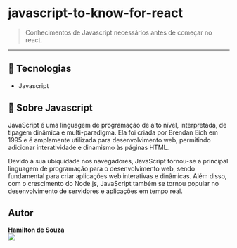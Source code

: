 # javascript-to-know-for-react

> Conhecimentos de Javascript necessários antes de começar no react.

<hr>

## 🧪 Tecnologias

- Javascript

## 🚀 Sobre Javascript

JavaScript é uma linguagem de programação de alto nível, interpretada, de tipagem dinâmica e multi-paradigma. Ela foi criada por Brendan Eich em 1995 e é amplamente utilizada para desenvolvimento web, permitindo adicionar interatividade e dinamismo às páginas HTML.

Devido à sua ubiquidade nos navegadores, JavaScript tornou-se a principal linguagem de programação para o desenvolvimento web, sendo fundamental para criar aplicações web interativas e dinâmicas. Além disso, com o crescimento do Node.js, JavaScript também se tornou popular no desenvolvimento de servidores e aplicações em tempo real.

## Autor

<strong> Hamilton de Souza </strong>
<br>
<a href="https://www.linkedin.com/in/hamilton-de-souza/" target="_blank"><img src="https://img.shields.io/badge/Linkedin-blue?style=for-the-badge&logo=Linkedin"></a>

